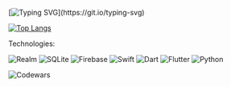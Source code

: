 [![Typing SVG](https://readme-typing-svg.demolab.com/?lines=Mobile+developer;...)](https://git.io/typing-svg)

[![Top Langs](https://github-readme-stats.vercel.app/api/top-langs/?username=gikkid&layout=compact)](https://github.com/anuraghazra/github-readme-stats)

Technologies:

![Realm](https://img.shields.io/badge/Realm-39477F?style=for-the-badge&logo=realm&logoColor=white)
![SQLite](https://img.shields.io/badge/sqlite-%2307405e.svg?style=for-the-badge&logo=sqlite&logoColor=white)
![Firebase](https://img.shields.io/badge/Firebase-039BE5?style=for-the-badge&logo=Firebase&logoColor=white)
![Swift](https://img.shields.io/badge/swift-F54A2A?style=for-the-badge&logo=swift&logoColor=white)
![Dart](https://img.shields.io/badge/dart-%230175C2.svg?style=for-the-badge&logo=dart&logoColor=white)
![Flutter](https://img.shields.io/badge/Flutter-%2302569B.svg?style=for-the-badge&logo=Flutter&logoColor=white)
![Python](https://img.shields.io/badge/python-3670A0?style=for-the-badge&logo=python&logoColor=ffdd54)


![Codewars](https://github.r2v.ch/codewars?user=defExploit&stroke=%23BB432C)
